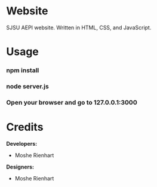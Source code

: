 # Website
SJSU AEPI website. Written in HTML, CSS, and JavaScript.

# Usage
### npm install
### node server.js
### Open your browser and go to 127.0.0.1:3000

# Credits
**Developers:**
* Moshe Rienhart

**Designers:**
* Moshe Rienhart